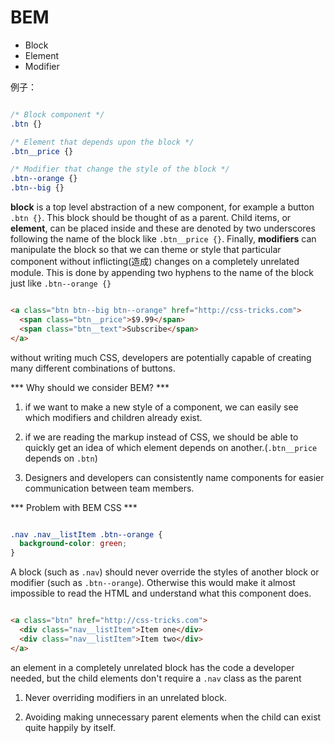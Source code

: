 # BEM

* Block
* Element
* Modifier


例子：
```css

/* Block component */
.btn {}

/* Element that depends upon the block */
.btn__price {}

/* Modifier that change the style of the block */
.btn--orange {}
.btn--big {}

```

**block** is a top level abstraction of a new component, for example a button `.btn {}`. This block should be thought of as a parent. Child items, or **element**, can be placed inside and these are denoted by two underscores following the name of the block like `.btn__price {}`. Finally, **modifiers** can manipulate the block so that we can theme or style that particular component without inflicting(造成) changes on a completely unrelated module. This is done by appending two hyphens to the name of the block just like `.btn--orange {}`

```html

<a class="btn btn--big btn--orange" href="http://css-tricks.com">
  <span class="btn__price">$9.99</span>
  <span class="btn__text">Subscribe</span>
</a>

```

without writing much CSS, developers are potentially capable of creating many different combinations of buttons.

*** Why should we consider BEM? ***

1. if we want to make a new style of a component, we can easily see which modifiers and children already exist.

2. if we are reading the markup instead of CSS, we should be able to quickly get an idea of which element depends on another.(`.btn__price` depends on `.btn`)

3. Designers and developers can consistently name components for easier communication between team members.

*** Problem with BEM CSS ***

```css

.nav .nav__listItem .btn--orange {
  background-color: green;
}

```

A block (such as `.nav`) should never override the styles of another block or modifier (such as `.btn--orange`). Otherwise this would make it almost impossible to read the HTML and understand what this component does.

```html

<a class="btn" href="http://css-tricks.com">
  <div class="nav__listItem">Item one</div>
  <div class="nav__listItem">Item two</div>
</a>

```

 an element in a completely unrelated block has the code a developer needed, but the child elements don't require a `.nav` class as the parent

 1. Never overriding modifiers in an unrelated block.

 2. Avoiding making unnecessary parent elements when the child can exist quite happily by itself.
